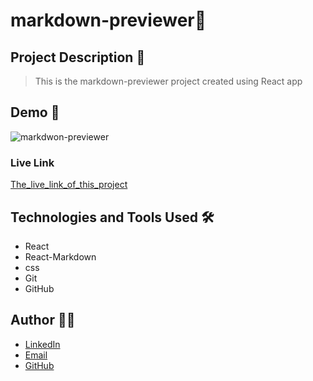 # markdown-previewer🚀

## Project Description 📝

> This is the markdown-previewer project created using React app


## Demo 📸

![markdwon-previewer](https://github.com/user-attachments/assets/c01f3ef2-c924-466d-aef1-3daae6ebb935)


### Live Link

[The_live_link_of_this_project]()

## Technologies and Tools Used 🛠️


- React
- React-Markdown
- css
- Git
- GitHub


## Author 👩‍💻


- [LinkedIn](https://www.linkedin.com/in/hasina-rahmani-4a21a9311/overlay/contact-info/)
- [Email](hasinarahmani548@gmail.com)
- [GitHub](https://github.com/Hasinarahman/markdown-previewer/tree/markdown-previewer)
